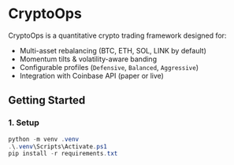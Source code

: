 # CryptoOps

CryptoOps is a quantitative crypto trading framework designed for:
- Multi-asset rebalancing (BTC, ETH, SOL, LINK by default)
- Momentum tilts & volatility-aware banding
- Configurable profiles (`Defensive`, `Balanced`, `Aggressive`)
- Integration with Coinbase API (paper or live)

## Getting Started

### 1. Setup
```powershell
python -m venv .venv
.\.venv\Scripts\Activate.ps1
pip install -r requirements.txt
